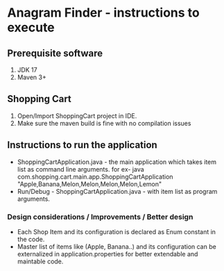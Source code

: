 # Anagram Finder - instructions to execute

## Prerequisite software
1) JDK 17
2) Maven 3+

## Shopping Cart
1) Open/Import ShoppingCart project in IDE.
2) Make sure the maven build is fine with no compilation issues

## Instructions to run the application
- ShoppingCartApplication.java - the main application which takes item list as command line arguments.
   for ex-  java com.shopping.cart.main.app.ShoppingCartApplication "Apple,Banana,Melon,Melon,Melon,Melon,Lemon"
- Run/Debug - ShoppingCartApplication.java - with item list as program arguments.

### Design considerations / Improvements / Better design
- Each Shop Item and its configuration is declared as Enum constant in the code.
- Master list of items like (Apple, Banana..) and its configuration can be externalized in application.properties for better extendable and maintable code.
